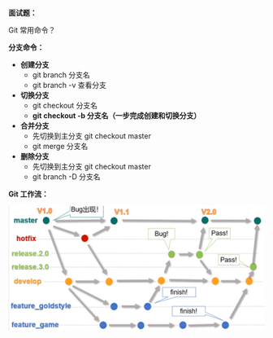 **面试题：**

Git 常用命令？

**分支命令：**

- **创建分支**
  - git branch 分支名
  - git branch -v 查看分支
- **切换分支**
  - git checkout 分支名
  - **git checkout -b 分支名（一步完成创建和切换分支）**
- **合并分支**
  - 先切换到主分支 git checkout master
  - git merge 分支名
- **删除分支**
  - 先切换到主分支 git checkout master
  - git branch -D 分支名

**Git 工作流：**

![Git 工作流](./images/Git工作流.png)